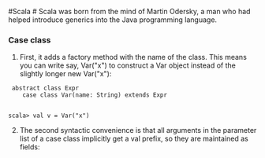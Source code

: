 #Scala #
Scala was born from the mind of Martin Odersky, a man who had helped introduce generics into the Java programming language.

### Case class ###
1. First, it adds a factory method with the name of the class. This means you can write say, Var("x") to construct a Var object instead of the slightly longer new Var("x"):

```
 abstract class Expr
    case class Var(name: String) extends Expr
 
 
scala> val v = Var("x")
```
2. The second syntactic convenience is that all arguments in the parameter list of a case class implicitly get a val prefix, so they are maintained as fields:
